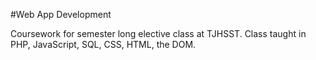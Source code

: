 #Web App Development

Coursework for semester long elective class at TJHSST. Class taught in PHP, JavaScript, SQL, CSS, HTML, the DOM. 
